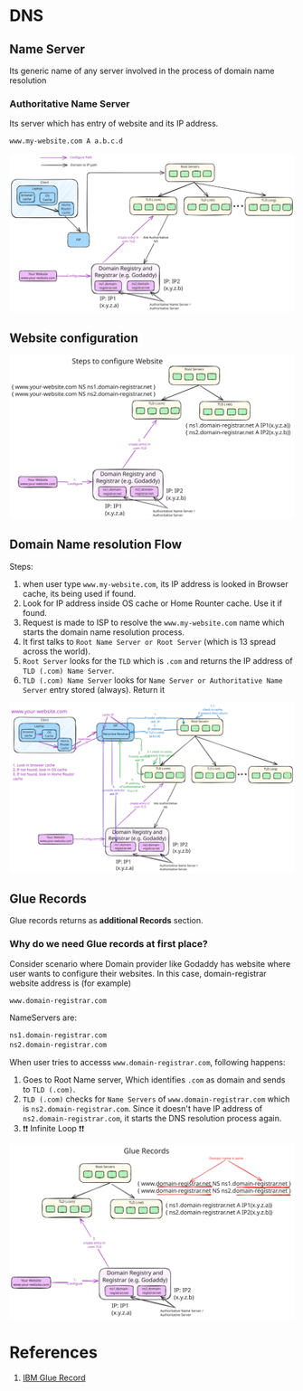 # DNS

## Name Server

Its generic name of any server involved in the process of domain name resolution

### Authoritative Name Server

Its server which has entry of website and its IP address.

```bash
www.my-website.com A a.b.c.d
```

![](./images/Overview.svg)

## Website configuration

![](./images/Configure-Website.svg)

## Domain Name resolution Flow

Steps:

1. when user type `www.my-website.com`, its IP address is looked in Browser cache, its being used if found.
2. Look for IP address inside OS cache or Home Rounter cache. Use it if found.
3. Request is made to ISP to resolve the `www.my-website.com` name which starts the domain name resolution process.
4. It first talks to `Root Name Server or Root Server` (which is 13 spread across the world).
5. `Root Server` looks for the `TLD` which is `.com` and returns the IP address of `TLD (.com) Name Server`.
6. `TLD (.com) Name Server` looks for `Name Server or Authoritative Name Server` entry stored (always). Return it

![](./images/Website-IP-Flow.svg)

## Glue Records

Glue records returns as **additional Records** section.

### Why do we need Glue records at first place?

Consider scenario where Domain provider like Godaddy has website where user wants to configure their websites.
In this case, domain-registrar website address is (for example)

```bash
www.domain-registrar.com
```

NameServers are:

```bash
ns1.domain-registrar.com
ns2.domain-registrar.com
```

When user tries to accesss `www.domain-registrar.com`, following happens:

1. Goes to Root Name server, Which identifies `.com` as domain and sends to `TLD (.com)`.
2. `TLD (.com)` checks for `Name Servers` of `www.domain-registrar.com` which is `ns2.domain-registrar.com`. Since it doesn't have IP address of `ns2.domain-registrar.com`, it starts the DNS resolution process again.
3. :exclamation::exclamation: Infinite Loop :exclamation::exclamation:

![](./images/Glue-Records.svg)

# References

1. [IBM Glue Record](https://www.ibm.com/think/topics/glue-records#:~:text=Glue%20records%20appear%20in%20the,my%20glue%20records%20are%20correct%3F)
